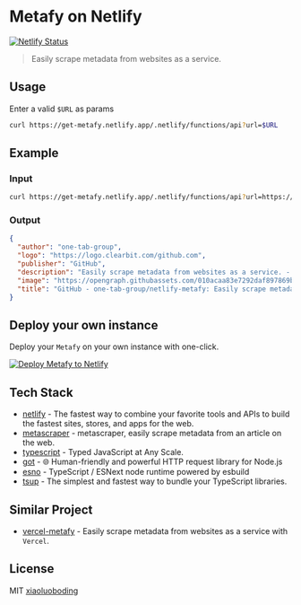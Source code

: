 # Metafy on Netlify

[![Netlify Status](https://api.netlify.com/api/v1/badges/437d00e8-11ad-45f9-b48d-425f6f66ba7a/deploy-status)](https://app.netlify.com/sites/get-metafy/deploys)

> Easily scrape metadata from websites as a service.

## Usage

Enter a valid `$URL` as params

```bash
curl https://get-metafy.netlify.app/.netlify/functions/api?url=$URL
```

## Example

### Input

```bash
curl https://get-metafy.netlify.app/.netlify/functions/api?url=https://github.com/one-tab-group/netlify-metafy
```

### Output

```json
{
  "author": "one-tab-group",
  "logo": "https://logo.clearbit.com/github.com",
  "publisher": "GitHub",
  "description": "Easily scrape metadata from websites as a service. - GitHub - one-tab-group/netlify-metafy: Easily scrape metadata from websites as a service.",
  "image": "https://opengraph.githubassets.com/010acaa83e7292daf897869b2824afbc1128675c4cbbc3b404f71e2849562e71/one-tab-group/netlify-metafy",
  "title": "GitHub - one-tab-group/netlify-metafy: Easily scrape metadata from websites as a service."
}
```

## Deploy your own instance

Deploy your `Metafy` on your own instance with one-click.

[![Deploy Metafy to Netlify](https://www.netlify.com/img/deploy/button.svg)](https://app.netlify.com/start/deploy?repository=https://github.com/one-tab-group/netlify-metafy)

## Tech Stack

- [netlify](https://netlify.com/) - The fastest way to combine your favorite tools and APIs to build the fastest sites, stores, and apps for the web.
- [metascraper](https://metascraper.js.org/) - metascraper, easily scrape metadata from an article on the web.
- [typescript](https://www.typescriptlang.org/) - Typed JavaScript at Any Scale.
- [got](https://github.com/sindresorhus/got) - 🌐 Human-friendly and powerful HTTP request library for Node.js
- [esno](https://github.com/antfu/esno) - TypeScript / ESNext node runtime powered by esbuild
- [tsup](https://github.com/egoist/esno) - The simplest and fastest way to bundle your TypeScript libraries.

## Similar Project

- [vercel-metafy](https://github.com/one-tab-group/metafy) - Easily scrape metadata from websites as a service with `Vercel`.

## License

MIT [xiaoluoboding](https://github.com/xiaoluoboding)
